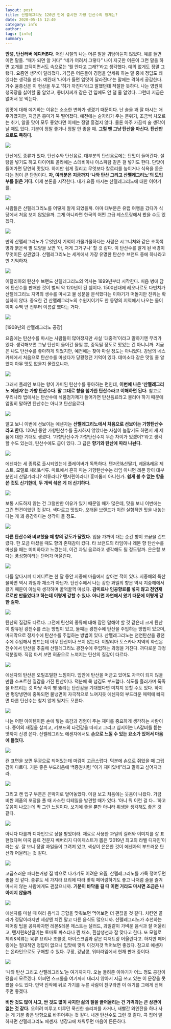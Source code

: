 ```yaml
---
layout: post
title: 산펠레그리노 120년 만에 출시한 가향 탄산수의 정체는?
date: 2020-05-15 12:40
category: info
author: 
tags: [info]
summary: 
---
```



**안녕, 탄산러버 에디터B다.**  어린 시절의 나는 어른 말을 귀담아듣지 않았다. 예를 들면 이런 말들. “때가 되면 알 거다” “네가 어려서 그렇다” 나이 지긋한 어른이 그런 말을 하면 고개를 끄덕이면서도 속으로는 ‘뭘 안다고 그래?’라고 생각했다. 예의 없게도 정말 그랬다. 요즘엔 생각이 달라졌다. 가끔은 어른들이 경험을 앞세워 하는 말 중에 정답도 꽤 있다는 생각을 한다. 예컨대 ‘나이가 들면 입맛이 달라진다’는 말에는 격하게 공감한다. 가수 윤종신은 이 현상을 두고 ‘혀가 까진다’라고 말했던데 적절한 듯하다. 나는 영원히 청국장을 싫어할 줄 알았고, 콩비지찌개 같은 건 입에도 안 댈 줄 알았다. 그런데 지금은 없어서 못 먹는다.

  

입맛에 대해 얘기하는 이유는 소소한 변화가 생겼기 때문이다. 난 술을 꽤 잘 마시는 애주가였지만, 지금은 흥미가 뚝 떨어졌다. 예전에는 술자리가 주는 분위기, 조금씩 차오르는 취기, 알콜 맛이 모두 좋았다면 이제는 정말 흥겹지 않다. 물론 아주 가끔씩 술 생각이 날 때도 있다. 기분이 정말 좋거나 정말 안 좋을 때.  **그럴 땐 그냥 탄산을 마신다. 탄산만으로도 족하다.**

![](https://img1.daumcdn.net/thumb/R720x0/?fname=https%3A%2F%2Ft1.daumcdn.net%2Fliveboard%2Fthe-edit%2F0a92e68723514b7eb10a430990a3c3e0.JPG)

탄산에도 종류가 있다. 탄산수와 탄산음료. 대부분의 탄산음료에는 단맛이 들어간다. 설탕을 넣기도 하고 다이어트 콜라에는 스테비아나 아스파탐 같은 걸 넣기도 한다. 단맛이 들어가면 당연히 맛있다. 하지만 쉽게 질리고 무엇보다 칼로리를 높이거나 식욕을 돋운다는 점이 큰 단점이다.  **자, 여러분은 지금까지 ‘나와 탄산 그리고 산펠레그리노’의 도입부를 읽은 거다.**  이제 본론을 시작한다. 내가 요즘 마시는 산펠레그리노에 대한 이야기를.

![](https://img1.daumcdn.net/thumb/R720x0/?fname=https%3A%2F%2Ft1.daumcdn.net%2Fliveboard%2Fthe-edit%2Fb3af816de30e48bca59171e3e7bb98fa.JPG)

사람들은 산펠레그리노를 어떻게 알게 되었을까. 아마 대부분은 유럽 여행을 갔다가 식당에서 처음 보지 않았을까. 그게 아니라면 한국의 어떤 고급 레스토랑에서 봤을 수도 있겠다.

![](https://img1.daumcdn.net/thumb/R720x0/?fname=https%3A%2F%2Ft1.daumcdn.net%2Fliveboard%2Fthe-edit%2F402c47ac46b04da8b954364dd8bceda0.JPG)

만약 산펠레그리노가 무엇인지 기억이 가물가물하다는 사람은 시그니처와 같은 초록색 병과 붉은색 별 모양을 보면 ‘아, 저게 그거구나’ 할 것 같다. 이 탄산수를 알게 된 배경이 무엇이든 상관없다. 산펠레그리노는 세계에서 가장 유명한 탄산수 브랜드 중에 하나라고만 기억하자.

![](https://img1.daumcdn.net/thumb/R720x0/?fname=https%3A%2F%2Ft1.daumcdn.net%2Fliveboard%2Fthe-edit%2F5903cf628fe04bdb866b0097e0164a12.JPG)

이탈리아의 탄산수 브랜드 산펠레그리노의 역사는 1899년부터 시작한다. 처음 병에 담에 탄산수를 판매한 것이 벌써 약 120년이 된 셈이다. 1500년대에 레오나르도 다빈치가 산펠레그리노 지역의 생수를 마시고 물 성분을 분석했다는 이야기가 떠돌지만 진위는 확실하지 않다. 중요한 건 산펠레그리노의 수원지이기도 한 동명의 지역에서 나오는 물이 이미 수백 년 전부터 이름값 했다는 거다.

![](https://img1.daumcdn.net/thumb/R720x0/?fname=https%3A%2F%2Ft1.daumcdn.net%2Fliveboard%2Fthe-edit%2Fda9a2111a0dc4ed7840d617902f41402.JPG)

[1908년의 산펠레그리노 공장]  

요즘에는 탄산수를 마시는 사람들이 많아졌지만 사실 ‘대중적’이라고 말하기엔 무리가 있다. 생각해보면 그냥 탄산이 들어간 물일 뿐, 중독될 정도로 맛있는 건 아니니까. 지금은 나도 탄산수를 좋아하게 되었지만, 예전에는 찾아 마실 정도는 아니었다. 강남의 네스카페에서 처음으로 탄산수를 마셨다가 당황했던 기억이 있다. 데미소다 같은 맛일 줄 알았지 아무 맛도 없을지 몰랐으니까.

![](https://img1.daumcdn.net/thumb/R720x0/?fname=https%3A%2F%2Ft1.daumcdn.net%2Fliveboard%2Fthe-edit%2Ff5cef6739cd9499c89e82f7932761a9f.JPG)

그래서 플레인 보다는 향이 가미된 탄산수를 좋아하는 편인데,  **이번에 나온 ‘산펠레그리노 에센자’는 가향 탄산수다. 말 그대로 향을 첨가한 탄산수라고 이해하면 된다.** 참고로 우리나라 법에서는 탄산수에 식품첨가제가 들어가면 탄산음료라고 불러야 하기 때문에 엄밀히 말하면 탄산수는 아니고 탄산음료다.

![](https://img1.daumcdn.net/thumb/R720x0/?fname=https%3A%2F%2Ft1.daumcdn.net%2Fliveboard%2Fthe-edit%2Ff1d941bb02f24000a1e4a7cec3f008cf.JPG)

알고 보니 이번에 선보이는 에센자는  **산펠레그리노에서 처음으로 선보이는 가향탄산수라고 한다.** 120년 동안 가향탄산수를 출시하지 않았다는 사실이 놀랍기도 하면서 새 제품에 대한 기대도 생겼다. ‘가향탄산수가 가향탄산수지 무슨 차이가 있겠어?’라고 생각할 수도 있는데, 탄산수에도 급이 있다. 그 급은  **향기와 탄산에 따라 나뉜다.**

![](https://img1.daumcdn.net/thumb/R720x0/?fname=https%3A%2F%2Ft1.daumcdn.net%2Fliveboard%2Fthe-edit%2F52368e0ef1b14c4294d551298d24bd24.JPG)

에센자는 세 종류로 출시되었는데 플레이버가 독특하다. 탠저린&산딸기, 레몬&레몬 제스트, 모렐로 체리&석류. 마트에서 흔히 파는 가향탄산수는 라임 아니면 레몬 향이 대부분인데 산딸기라니? 석류라니? 탠저린이라니! 흥미롭지 아니한가.  **쉽게 볼 수 없는 향을 쓴 것도 신기한데, 두 개씩 섞은 게 더 신기하다.**

![](https://img1.daumcdn.net/thumb/R720x0/?fname=https%3A%2F%2Ft1.daumcdn.net%2Fliveboard%2Fthe-edit%2F9ce86725644340a587aaa37e0bedb65a.JPG)

보통 시도하지 않는 건 그럴만한 이유가 있기 때문일 때가 많은데, 맛을 보니 이번에는 그건 편견이었던 것 같다. 색다르고 맛있다. 오래된 브랜드가 이런 실험적인 맛을 내놓는다는 게 꽤 용감하다는 생각이 들 정도.

![](https://img1.daumcdn.net/thumb/R720x0/?fname=https%3A%2F%2Ft1.daumcdn.net%2Fliveboard%2Fthe-edit%2F3e2786f3f1d14812840d39bf5be01a9e.JPG)

**다른 탄산수와 비교했을 때 향의 강도가 달랐다.** 입을 가까이 대는 순간 향이 코끝을 건드렸다. 한 모금 마셨을 때도 향의 존재감이 컸다. 타 브랜드의 라임이나 레몬 향 탄산수를 마셨을 때는 미미하다고 느꼈는데, 이건 과일 음료라고 생각해도 될 정도랄까. 은은함 보다는 풍성함이라는 단어가 어울린다.

![](https://img1.daumcdn.net/thumb/R720x0/?fname=https%3A%2F%2Ft1.daumcdn.net%2Fliveboard%2Fthe-edit%2F5271fb4b25684e94b3f0dde9a654d45d.JPG)

다들 알다시피 디에디트는 한 달 동안 지중해 마을에서 살아본 적이 있다. 지중해의 특산물하면 역시 과일과 채소가 아닌가. 탄산수에서 나는 강한 과일의 향은 역시 지중해에서 왔기 때문이 아닐까 생각하며 꿀꺽꿀꺽 마셨다.  **감미료나 인공향료를 넣지 않고 천연재료로만 만들었다고 하는데 이렇게 강할 수 있나. 아니면 자연에서 왔기 때문에 이렇게 강한 걸까.**

![](https://img1.daumcdn.net/thumb/R720x0/?fname=https%3A%2F%2Ft1.daumcdn.net%2Fliveboard%2Fthe-edit%2F98eeb99332a44ddca6e1984fef881c26.JPG)

탄산의 질감도 다르다. 그전에 탄산의 종류에 대해 잠깐 말해야 할 것 같은데 크게 탄산이 함유된 광천수를 쓰는 방법이 있고, 둘째는 광천수에 탄산을 주입하는 방법이 있으며, 마지막으로 정제수에 탄산수를 주입하는 방법이 있다. 산펠레그리노는 천연탄산을 광천수에 주입해서 만드는데 아무 탄산이나 쓰지 않는다. 이탈리아 토스카나 지역의 화산온천수에서 탄산을 추출해 산펠레그리노 광천수에 주입하는 과정을 거친다. 까다로운 과정 덕분일까. 직접 마셔 보면 혀끝으로 느껴지는 탄산의 질감이 다르다.

![](https://img1.daumcdn.net/thumb/R720x0/?fname=https%3A%2F%2Ft1.daumcdn.net%2Fliveboard%2Fthe-edit%2F05f813890c7a4123aa784e375e34c2a8.JPG)

에센자의 탄산은 오밀조밀한 느낌이다. 입안에 탄산을 머금고 있어도 자극이 되지 않을 만큼 소프트한 질감을 가진 탄산이다. 덕분에 목 넘김도 부드럽다. 식도를 흘러가며 폭죽을 터뜨리는 것 마냥 속이 뻥 뚫리는 탄산감을 기대했다면 미치지 못할 수도 있다. 하지만 평양냉면에 중독되면 물냉면이 자극적으로 느껴지듯 에센자의 부드러운 매력에 빠지면 다른 탄산수는 찾지 않게 될지도 모른다.

![](https://img1.daumcdn.net/thumb/R720x0/?fname=https%3A%2F%2Ft1.daumcdn.net%2Fliveboard%2Fthe-edit%2F0faa453d42674f1e84a9f11efb55f7ca.JPG)

나는 어떤 아이템이든 손에 닿는 촉감과 경험이 주는 재미를 중요하게 생각하는 사람이다. 종이의 재질을 살피고, 키보드의 타건감을 따지고 그리고 심지어는 LA갈비를 뜯는 맛까지 신경 쓴다. 산펠레그리노 에센자에서도  **손으로 느낄 수 있는 요소가 있어서 마음에 들었다.**

![](https://img1.daumcdn.net/thumb/R720x0/?fname=https%3A%2F%2Ft1.daumcdn.net%2Fliveboard%2Fthe-edit%2Ff2eaaae841904ded9cbd50c999a63771.JPG)

캔 표면을 보면 무광으로 되어있는데 마감이 고급스럽다. 덕분에 손으로 쥐었을 때 그립감이 다르다. 기분 좋은 부드러움에 백종원처럼 “이거 재미있네”라고 말하고 싶어지더라.

![](https://img1.daumcdn.net/thumb/R720x0/?fname=https%3A%2F%2Ft1.daumcdn.net%2Fliveboard%2Fthe-edit%2F1c24dd214acc416f80ab2c2b1ca1ed79.JPG)

그리고 캔 입구 부분은 은박지로 덮어놓았다. 이걸 보고 처음에는 웃음이 나왔다. 가끔 비싼 제품의 포장을 풀 때 사소한 디테일을 발견할 때가 있다. ‘아니 뭐 이런 걸 다…’하고 웃음이 나오는데 딱 그런 느낌이다. 보기에 좋을 뿐만 아니라 위생을 생각해도 좋은 것 같다.

![](https://img1.daumcdn.net/thumb/R720x0/?fname=https%3A%2F%2Ft1.daumcdn.net%2Fliveboard%2Fthe-edit%2F093316eb9d5347fd82d1d36d2842b137.JPG)

아니다 다를까 디자인으로 상을 받았더라. 재료로 사용한 과일의 컬러와 이미지를 잘 표현했다며 미국 음료 전문지 베버리지 다이제스트가 뽑은 ‘2019년 최고의 라벨 디자인’이라는 상. 잘 보니 정말 과일들이 그려져 있고, 색상이 은은한 것이 에센자의 부드러운 탄산과 어울리는 것 같다.

![](https://img1.daumcdn.net/thumb/R720x0/?fname=https%3A%2F%2Ft1.daumcdn.net%2Fliveboard%2Fthe-edit%2Fc7c18c1cdbaa40f4b64322701bf292a9.JPG)

고급스러운 파티는커녕 집 밖으로 나가기도 어려운 요즘, 산펠레그리노를 가득 쟁여두면 좋을 것 같다. 종류도 세 가지라 요리에 따라 맞춰 페어링하기도 좋고 나처럼 술을 즐겨 마시지 않는 사람에게도 괜찮으니까.  **기분이 바닥을 길 때 이런 거라도 마시면 조금은 나아지지 않을까.**

![](https://img1.daumcdn.net/thumb/R720x0/?fname=https%3A%2F%2Ft1.daumcdn.net%2Fliveboard%2Fthe-edit%2Fc3cda69842a742f8be6757702c0f3f75.JPG)

에센자를 마실 때 여러 음식과 궁합을 맞춰보면 먹어보면 더 괜찮을 것 같다. 치킨엔 콜라가 정답이라지만 세상엔 치킨 말고 다른 음식도 많으니까. 산펠레그리노가 추천하는 페어링 팁을 공유하자면 레몬&레몬 제스트는 샐러드, 과일같이 가벼운 음식과 잘 어울리고, 탠저린&산딸기는 토마토 파스타나 찐 채소, 흰살생선과 잘 맞다고 한다. 또 모렐로 체리&석류는 육류 요리나 초콜릿, 아이스크림과 같은 디저트랑 어울린다고. 하지만 페어링에는 절대적인 정답이 없으니 입맛에 맞춰 이것저것 먹어보면 좋겠다. 참고로 에센자는 온라인으로도 구매할 수 있다. 쿠팡, 강남콩, 워터라임에서 현재 판매 중이다.

![](https://img1.daumcdn.net/thumb/R720x0/?fname=https%3A%2F%2Ft1.daumcdn.net%2Fliveboard%2Fthe-edit%2F091c8dee4ebd4e9a99cc2844f581cdf0.JPG)

‘나와 탄산 그리고 산펠레그리노’는 여기까지다. 오늘 들려준 이야기가 어느 정도 공감이 됐을지 모르겠다. 어쩌면 스크롤을 여기까지 내리지 않아서 지금 쓰고 있는 이 문장을 못 봤을 수도 있다. 만약 진작에 뒤로 가기를 누른 사람이 친구라면 이 얘기를 그에게 전해주면 좋겠다.

  

**비싼 것도 많이 사고, 싼 것도 많이 사지만 삶의 질을 끌어올리는 건 가격과는 큰 상관이 없는 것 같다.**  오히려 미루고 미루던 푹신한 슬리퍼를 사거나, 새빨간 와인잔을 하나 사는 게 기분 좋은 방향으로 바꾸어주는 것 같다. 내겐 탄산수도 그런 것 같다. 콕 집어 말하자면 산펠레그리노 에센자. 냉장고에 채워두면 마음이 든든하다.